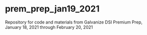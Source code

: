 # prem_prep_jan19_2021
Repository for code and materials from Galvanize DSI Premium Prep, January 18, 2021 through February 20, 2021
